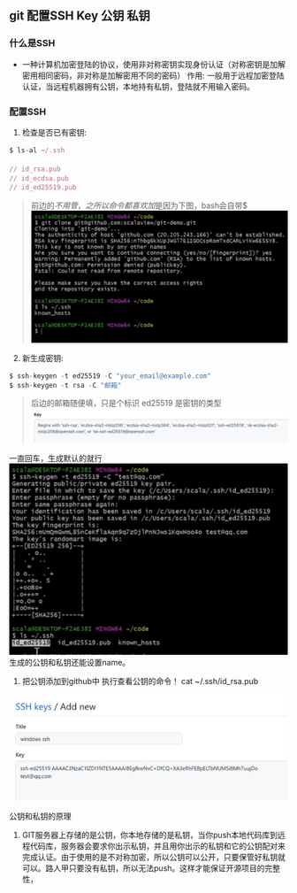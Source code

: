 
 ## git 配置SSH Key 公钥 私钥

 ### 什么是SSH
- 一种计算机加密登陆的协议，使用非对称密钥实现身份认证（对称密钥是加解密用相同密码，非对称是加解密用不同的密码）
作用:
一般用于远程加密登陆认证，当远程机器拥有公钥，本地持有私钥，登陆就不用输入密码。

 ### 配置SSH

 
1. 检查是否已有密钥:
```javascript
$ ls-al ~/.ssh

// id_rsa.pub
// id_ecdsa.pub
// id_ed25519.pub
```
> 前边的$不用管，之所以命令都喜欢加$是因为下图，bash会自带$
![alt text](image-1.png)


2. 新生成密钥:
```javascript
$ ssh-keygen -t ed25519 -C "your_email@example.com"
$ ssh-keygen -t rsa -C "邮箱"
```
> 后边的邮箱随便填，只是个标识
> ed25519 是密钥的类型
![alt text](image-5.png)

一直回车，生成默认的就行
![alt text](image-3.png)
生成的公钥和私钥还能设置name。

1. 把公钥添加到github中
 执行查看公钥的命令！
 cat ~/.ssh/id_rsa.pub 

![alt text](image-4.png)


 


 
 
 公钥和私钥的原理
1. GIT服务器上存储的是公钥，你本地存储的是私钥，当你push本地代码库到远程代码库，服务器会要求你出示私钥，并且用你出示的私钥和它的公钥配对来完成认证。由于使用的是不对称加密，所以公钥可以公开，只要保管好私钥就可以。路人甲只要没有私钥，所以无法push。这样才能保证开源项目的完整性，